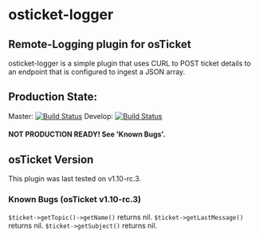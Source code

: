 # osticket-logger
## Remote-Logging plugin for osTicket
osticket-logger is a simple plugin that uses CURL to POST ticket details to an endpoint that is configured to ingest a JSON array.

## Production State: 
Master: [![Build Status](https://travis-ci.org/jaketyo/osticket-logger.svg?branch=master)](https://travis-ci.org/jaketyo/osticket-logger)
Develop: [![Build Status](https://travis-ci.org/jaketyo/osticket-logger.svg?branch=develop)](https://travis-ci.org/jaketyo/osticket-logger)
#### NOT PRODUCTION READY! See 'Known Bugs'.

## osTicket Version
This plugin was last tested on v1.10-rc.3.

### Known Bugs (osTicket v1.10-rc.3)
`$ticket->getTopic()->getName()` returns nil.
`$ticket->getLastMessage()` returns nil.
`$ticket->getSubject()` returns nil.
